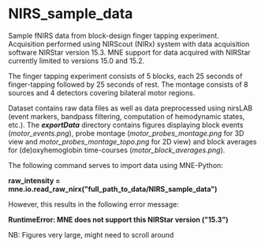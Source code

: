 # NIRS_sample_data
Sample fNIRS data from block-design finger tapping experiment. Acquisition performed using NIRScout (NIRx) system with data acquisition software NIRStar version 15.3.
MNE support for data acquired with NIRStar currently limited to versions 15.0 and 15.2.

The finger tapping experiment consists of 5 blocks, each 25 seconds of finger-tapping followed by 25 seconds of rest. The montage consists of 8 sources and 4 detectors covering bilateral motor regions.

Dataset contains raw data files as well as data preprocessed using nirsLAB (event markers, bandpass filtering, computation of hemodynamic states, etc.).
The ***exportData*** directory contains figures displaying block events (*motor_events.png*), probe montage (*motor_probes_montage.png* for 3D view and *motor_probes_montage_topo.png* for 2D view) and block averages for (de)oxyhemoglobin time-courses (*motor_block_averages.png*).

The following command serves to import data using MNE-Python:

**raw_intensity = mne.io.read_raw_nirx("full_path_to_data/NIRS_sample_data")**

However, this results in the following error message:

**RuntimeError: MNE does not support this NIRStar version ("15.3")**

NB: Figures very large, might need to scroll around

